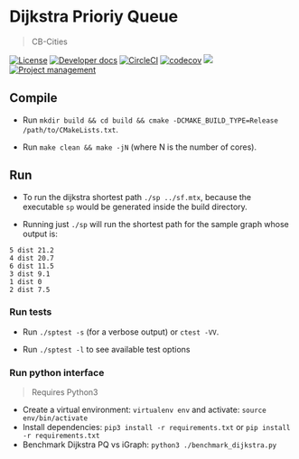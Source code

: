 # Dijkstra Prioriy Queue
> CB-Cities

[![License](https://img.shields.io/badge/license-MIT-blue.svg)](https://raw.githubusercontent.com/cb-cities/sp/develop/license.md)
[![Developer docs](https://img.shields.io/badge/developer-docs-blue.svg)](http://cb-cities.github.io/sp)
[![CircleCI](https://circleci.com/gh/cb-cities/sp.svg?style=svg)](https://circleci.com/gh/cb-cities/sp)
[![codecov](https://codecov.io/gh/cb-cities/sp/branch/develop/graph/badge.svg)](https://codecov.io/gh/cb-cities/sp)
[![](https://img.shields.io/github/issues-raw/cb-cities/sp.svg)](https://github.com/cb-cities/sp/issues)
[![Project management](https://img.shields.io/badge/projects-view-ff69b4.svg)](https://github.com/cb-cities/sp/projects/)


## Compile

* Run `mkdir build && cd build && cmake -DCMAKE_BUILD_TYPE=Release /path/to/CMakeLists.txt`.

* Run `make clean && make -jN` (where N is the number of cores).

## Run 

* To run the dijkstra shortest path `./sp ../sf.mtx`, because the executable `sp` would be generated inside the build directory. 

* Running just `./sp` will run the shortest path for the sample graph whose output is:

```
5 dist 21.2
4 dist 20.7
6 dist 11.5
3 dist 9.1
1 dist 0
2 dist 7.5
```

### Run tests

* Run `./sptest -s` (for a verbose output) or `ctest -VV`.

* Run `./sptest -l` to see available test options

### Run python interface
> Requires Python3

* Create a virtual environment: `virtualenv env` and activate: `source env/bin/activate`
* Install dependencies: `pip3 install -r requirements.txt` or `pip install -r requirements.txt`
* Benchmark Dijkstra PQ vs iGraph: `python3 ./benchmark_dijkstra.py`


